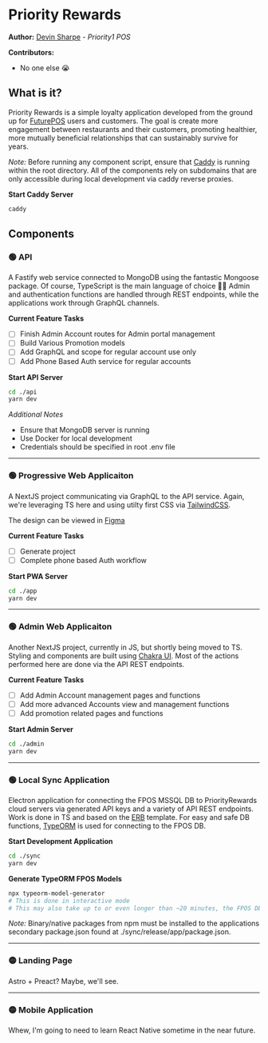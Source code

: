 # Priority Rewards

**Author:** [Devin Sharpe](https://github.com/devinsharpe) - *Priority1 POS*

**Contributors:**
- No one else 😭

## What is it?

Priority Rewards is a simple loyalty application developed from the ground up for [FuturePOS](https://futurepos.com) users and customers. The goal is create more engagement between restaurants and their customers, promoting healthier, more mutually beneficial relationships that can sustainably survive for years.

*Note:* Before running any component script, ensure that [Caddy](https://caddyserver.com/) is running within the root directory. All of the components rely on subdomains that are only accessible during local development via caddy reverse proxies.

**Start Caddy Server**
```bash
caddy
```

## Components

### 🟢 API
A Fastify web service connected to MongoDB using the fantastic Mongoose package. Of course, TypeScript is the 
main language of choice 🙌🏽 Admin and authentication functions are handled through REST endpoints, while the applications work through GraphQL channels.

**Current Feature Tasks**
- [ ] Finish Admin Account routes for Admin portal management
- [ ] Build Various Promotion models
- [ ] Add GraphQL and scope for regular account use only
- [ ] Add Phone Based Auth service for regular accounts

**Start API Server**
```bash
cd ./api 
yarn dev
```

*Additional Notes*
- Ensure that MongoDB server is running
- Use Docker for local development
- Credentials should be specified in root .env file

---

### 🟢 Progressive Web Applicaiton
A NextJS project communicating via GraphQL to the API service. Again, we're leveraging TS here and using utilty first CSS via [TailwindCSS](https://tailwindcss.com/).

The design can be viewed in [Figma](https://www.figma.com/file/R89KHdc7KUjriFYtaa1fVV/PriorityRewards?node-id=0%3A1)

**Current Feature Tasks**
- [ ] Generate project
- [ ] Complete phone based Auth workflow

**Start PWA Server**
```bash
cd ./app
yarn dev
```

---

### 🟢 Admin Web Applicaiton
Another NextJS project, currently in JS, but shortly being moved to TS. Styling and components are built using [Chakra UI](https://chakra-ui.com/). Most of the actions performed here are done via the API REST endpoints.

**Current Feature Tasks**
- [ ] Add Admin Account management pages and functions
- [ ] Add more advanced Accounts view and management functions
- [ ] Add promotion related pages and functions

**Start Admin Server**
```bash
cd ./admin
yarn dev
```

---

### 🟢 Local Sync Application
Electron application for connecting the FPOS MSSQL DB to PriorityRewards cloud servers via generated API keys and a variety of API REST endpoints. Work is done in TS and based on the [ERB](https://electron-react-boilerplate.js.org/) template. For easy and safe DB functions, [TypeORM](https://typeorm.io/#/) is used for connecting to the FPOS DB.

**Start Development Application**
```bash
cd ./sync
yarn dev
```

**Generate TypeORM FPOS Models**
```bash
npx typeorm-model-generator
# This is done in interactive mode
# This may also take up to or even longer than ~20 minutes, the FPOS DB setup is large and complex
```

*Note:* Binary/native packages from npm must be installed to the applications secondary package.json found at ./sync/release/app/package.json.

---

### 🟡 Landing Page

Astro + Preact? Maybe, we'll see.

---

### 🟡 Mobile Application

Whew, I'm going to need to learn React Native sometime in the near future.
